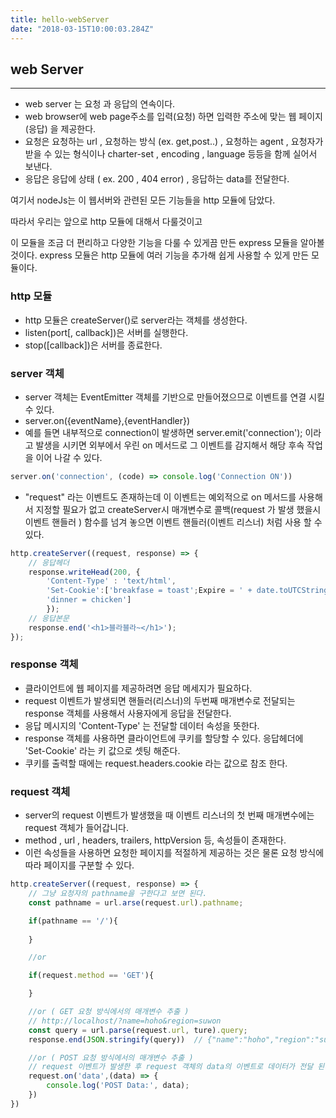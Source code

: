 ```yaml
---
title: hello-webServer
date: "2018-03-15T10:00:03.284Z"
---
```


## web Server
---

- web server 는 요청 과 응답의 연속이다.
- web browser에 web page주소를 입력(요청) 하면 입력한 주소에 맞는 웹 페이지(응답) 을 제공한다. 
- 요청은 요청하는 url , 요청하는 방식 (ex. get,post..) , 요청하는 agent , 요청자가 받을 수 있는 형식이나 charter-set , encoding , language  등등을 함께 실어서 보낸다.
- 응답은 응답에 상태 ( ex. 200 , 404 error) , 응답하는 data를 전달한다.

여기서 nodeJs는 이 웹서버와 관련된 모든 기능들을 http 모듈에 담았다.

따라서 우리는 앞으로 http 모듈에 대해서 다룰것이고

이 모듈을 조금 더 편리하고 다양한 기능을 다룰 수 있게끔 만든 express 모듈을 알아볼 것이다.
express 모듈은 http 모듈에 여러 기능을 추가해 쉽게 사용할 수 있게 만든 모듈이다.



### http 모듈

- http 모듈은 createServer()로 server라는 객체를 생성한다.
- listen(port[, callback])은 서버를 실행한다.
- stop([callback])은 서버를 종료한다.

### server 객체

- server 객체는 EventEmitter 객체를 기반으로 만들어졌으므로 이벤트를 연결 시킬수 있다.
- server.on({eventName},{eventHandler})
- 예를 들면 내부적으로 connection이 발생하면 server.emit('connection'); 이라고 발생을 시키면 외부에서 우린 on 메서드로 그 이벤트를 감지해서 해당 후속 작업을 이어 나갈 수 있다.

```javascript
server.on('connection', (code) => console.log('Connection ON'))
```

- "request" 라는 이벤트도 존재하는데 이 이벤트는 예외적으로 on 메서드를 사용해서 지정할 필요가 없고 createServer시 매개변수로 콜백(request 가 발생 했을시 이벤트 핸들러 ) 함수를 넘겨 놓으면 이벤트 핸들러(이벤트 리스너) 처럼 사용 할 수 있다.

```javascript
http.createServer((request, response) => {
    // 응답헤더
    response.writeHead(200, {
        'Content-Type' : 'text/html',
        'Set-Cookie':['breakfase = toast';Expire = ' + date.toUTCString(),
        'dinner = chicken']
        });
    // 응답본문
    response.end('<h1>블라블라~</h1>');
});
```

### response 객체

- 클라이언트에 웹 페이지를 제공하려면 응답 메세지가 필요하다.
- request 이벤트가 발생되면 핸들러(리스너)의 두번째 매개변수로 전달되는 response 객체를 사용해서 사용자에게 응답을 전달한다.
- 응답 메시지의 'Content-Type' 는 전달할 데이터 속성을 뜻한다.
- response 객체를 사용하면 클라이언트에 쿠키를 할당할 수 있다. 응답헤더에 'Set-Cookie' 라는 키 값으로 셋팅 해준다.
- 쿠키를 출력할 때에는 request.headers.cookie 라는 값으로 참조 한다. 

### request 객체

- server의 request 이벤트가 발생했을 때 이벤트 리스너의 첫 번째 매개변수에는 request 객체가 들어갑니다.
- method , url , headers, trailers, httpVersion 등, 속성들이 존재한다.
- 이런 속성들을 사용하면 요청한 페이지를 적절하게 제공하는 것은 물론 요청 방식에 따라 페이지를 구분할 수 있다.

```javascript
http.createServer((request, response) => {
    // 그냥 요청자의 pathname을 구한다고 보면 된다.
    const pathname = url.arse(request.url).pathname; 

    if(pathname == '/'){
        
    }

    //or

    if(request.method == 'GET'){

    }

    //or ( GET 요청 방식에서의 매개변수 추출 )
    // http://localhost/?name=hoho&region=suwon
    const query = url.parse(request.url, ture).query;
    response.end(JSON.stringify(query))  // {"name":"hoho","region":"suwon"}

    //or ( POST 요청 방식에서의 매개변수 추출 )
    // request 이벤트가 발생한 후 request 객체의 data의 이벤트로 데이터가 전달 된다.
    request.on('data',(data) => {
        console.log('POST Data:', data);
    })
})
```